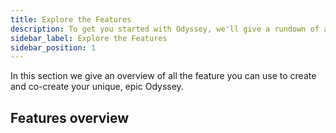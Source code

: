```yaml
---
title: Explore the Features
description: To get you started with Odyssey, we'll give a rundown of all the main features and what you can do in your space.
sidebar_label: Explore the Features
sidebar_position: 1
---
```

In this section we give an overview of all the feature you can use to create and co-create your unique, epic Odyssey.

## Features overview


